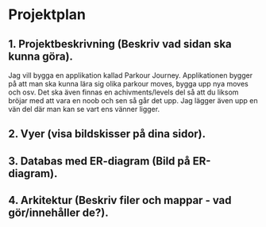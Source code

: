 # Projektplan

## 1. Projektbeskrivning (Beskriv vad sidan ska kunna göra).
Jag vill bygga en applikation kallad Parkour Journey. Applikationen bygger på att man ska kunna lära sig olika parkour moves, bygga upp nya moves och osv. Det ska även finnas en achivments/levels del så att du liksom bröjar med att vara en noob och sen så går det upp. Jag lägger även upp en vän del där man kan se vart ens vänner ligger. 
## 2. Vyer (visa bildskisser på dina sidor).
## 3. Databas med ER-diagram (Bild på ER-diagram).

## 4. Arkitektur (Beskriv filer och mappar - vad gör/innehåller de?).


